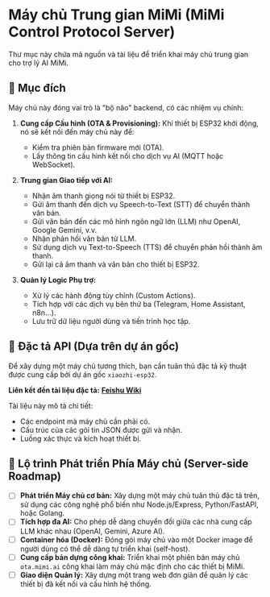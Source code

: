 # Máy chủ Trung gian MiMi (MiMi Control Protocol Server)

Thư mục này chứa mã nguồn và tài liệu để triển khai máy chủ trung gian cho trợ lý AI MiMi.

## 🎯 Mục đích

Máy chủ này đóng vai trò là "bộ não" backend, có các nhiệm vụ chính:

1.  **Cung cấp Cấu hình (OTA & Provisioning):** Khi thiết bị ESP32 khởi động, nó sẽ kết nối đến máy chủ này để:
    *   Kiểm tra phiên bản firmware mới (OTA).
    *   Lấy thông tin cấu hình kết nối cho dịch vụ AI (MQTT hoặc WebSocket).

2.  **Trung gian Giao tiếp với AI:**
    *   Nhận âm thanh giọng nói từ thiết bị ESP32.
    *   Gửi âm thanh đến dịch vụ Speech-to-Text (STT) để chuyển thành văn bản.
    *   Gửi văn bản đến các mô hình ngôn ngữ lớn (LLM) như OpenAI, Google Gemini, v.v.
    *   Nhận phản hồi văn bản từ LLM.
    *   Sử dụng dịch vụ Text-to-Speech (TTS) để chuyển phản hồi thành âm thanh.
    *   Gửi lại cả âm thanh và văn bản cho thiết bị ESP32.

3.  **Quản lý Logic Phụ trợ:**
    *   Xử lý các hành động tùy chỉnh (Custom Actions).
    *   Tích hợp với các dịch vụ bên thứ ba (Telegram, Home Assistant, n8n...).
    *   Lưu trữ dữ liệu người dùng và tiến trình học tập.

## 📜 Đặc tả API (Dựa trên dự án gốc)

Để xây dựng một máy chủ tương thích, bạn cần tuân thủ đặc tả kỹ thuật được cung cấp bởi dự án gốc `xiaozhi-esp32`.

**Liên kết đến tài liệu đặc tả:** **[Feishu Wiki](https://ccnphfhqs21z.feishu.cn/wiki/FjW6wZmisimNBBkov6OcmfvknVd)**

Tài liệu này mô tả chi tiết:
*   Các endpoint mà máy chủ cần phải có.
*   Cấu trúc của các gói tin JSON được gửi và nhận.
*   Luồng xác thực và kích hoạt thiết bị.

## 🚀 Lộ trình Phát triển Phía Máy chủ (Server-side Roadmap)

-   [ ] **Phát triển Máy chủ cơ bản:** Xây dựng một máy chủ tuân thủ đặc tả trên, sử dụng các công nghệ phổ biến như Node.js/Express, Python/FastAPI, hoặc Golang.
-   [ ] **Tích hợp đa AI:** Cho phép dễ dàng chuyển đổi giữa các nhà cung cấp LLM khác nhau (OpenAI, Gemini, Azure AI).
-   [ ] **Container hóa (Docker):** Đóng gói máy chủ vào một Docker image để người dùng có thể dễ dàng tự triển khai (self-host).
-   [ ] **Cung cấp bản dựng công khai:** Triển khai một phiên bản máy chủ `ota.mimi.ai` công khai làm máy chủ mặc định cho các thiết bị MiMi.
-   [ ] **Giao diện Quản lý:** Xây dựng một trang web đơn giản để quản lý các thiết bị đã kết nối và cấu hình hệ thống.
